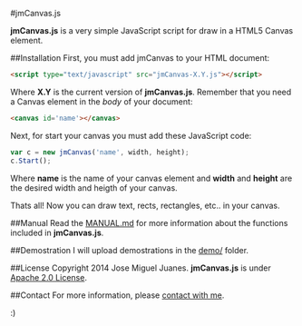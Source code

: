 #jmCanvas.js

**jmCanvas.js** is a very simple JavaScript script for draw in a HTML5 Canvas element.

##Installation
First, you must add jmCanvas to your HTML document:
```html
<script type="text/javascript" src="jmCanvas-X.Y.js"></script>
```
Where **X.Y** is the current version of **jmCanvas.js**. Remember that you need a Canvas element in the *body* of your document:
```html
<canvas id='name'></canvas>
```
Next, for start your canvas you must add these JavaScript code:
```javascript
var c = new jmCanvas('name', width, height);
c.Start();
```
Where **name** is the name of your canvas element and **width** and **height** are the desired width and heigth of your canvas.

Thats all! Now you can draw text, rects, rectangles, etc.. in your canvas.

##Manual
Read the [MANUAL.md](MANUAL.md) for more information about the functions included in **jmCanvas.js**. 

##Demostration
I will upload demostrations in the [demo/](demo/) folder.


##License
Copyright 2014 Jose Miguel Juanes. **jmCanvas.js** is under [Apache 2.0 License](LICENSE).

##Contact
For more information, please [contact with me](http://www.jmjuanes.com.es/contacto).

:)
